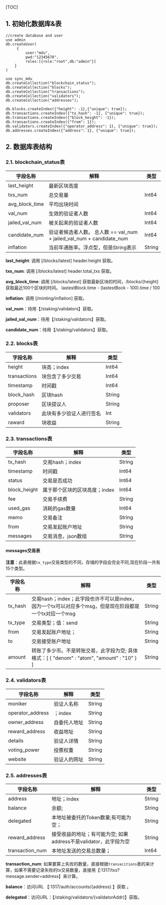 [TOC]

## 1. 初始化数据库&表

```
//create database and user
use admin
db.createUser(
     {
         user:"mdu",
         pwd:"12345678",
         roles:[{role:"root",db:"admin"}]
    }
)

use sync_mdu
db.createCollection("blockchain_status");
db.createCollection("blocks");
db.createCollection("transactions");
db.createCollection("validators");
db.createCollection("addresses");

db.blocks.createIndex({"height": -1},{"unique": true});
db.transactions.createIndex({"tx_hash": -1}, {"unique": true});
db.transactions.createIndex({"block_height": -1});
db.transactions.createIndex({"from": 1});
db.validators.createIndex({"operator_address": 1}, {"unique": true});
db.addresses.createIndex({"address": 1}, {"unique": true});
```
## 2. 数据库表结构
### 2.1. blockchain_status表

| 字段名称       | 解释                                                         | 类型  |
| -------------- | ------------------------------------------------------------ | ----- |
| last_height    | 最新区块高度                                                 |       |
| txs_num        | 总交易量                                                     | Int64 |
| avg_block_time | 平均出块时间                                                 |       |
| val_num        | 生效的验证者人数                                             | Int64 |
| jailed_val_num | 被关起来的验证者人数                                         | Int64 |
| candidate_num  | 验证者候选者人数。  总人数 == val_num + jailed_val_num + candidate_num | Int64 |
| inflation      | 当前年通胀率。浮点型，但是String表示                                 |  String     |

**last_height**: 调用 [/blocks/latest]  header.height 获取。

**txs_num**: 调用 [/blocks/latest]  header.total_txs 获取。

**avg_block_time**: 调用 [/blocks/latest] 获取最新区块的时间，/blocks/{height} 获取最近100个区块的时间。
 lastestBlock.time - (lastestBock - 100).time / 100

**inflation**: 调用 [/minting/inflation]  获取。

**val_num**：待用【/staking/validators】获取。

**jailed_val_num**：待用【/staking/validators】获取。

**candidate_num**：待用【/staking/validators】获取。

### 2.2. blocks表

| 字段名称     | 解释                     | 类型   |
| ------------ | ------------------------ | ------ |
| height       | 块高；index              | Int64  |
| transactions | 块包含了多少交易         | Int64  |
| timestamp    | 时间戳                   | Int64  |
| block_hash   | 区块hash                 | String |
| proposer     | 区块提议人               | String |
| validators   | 此块有多少验证人进行签名 | Int  |
| raward       | 块收益                   | String       |

### 2.3. transactions表

| 字段名称  | 解释                | 类型   |
| --------- | ------------------- | ------ |
| tx_hash   | 交易hash；index  | String |
| timestamp | 时间戳              | Int64  |
| status    | 交易是否成功        | Int64  |
| block_height | 属于那个区块的区块高度；index | Int64 |
| fee       | 交易手续费          |   String     |
| used_gas  | 消耗的gas数量       | Int64    |
| memo      | 交易备注            | String |
| from      | 交易发起账户地址            | String |
| messages      | 交易消息，json数组           | String |


#### messages交易表

**注意**：此表根据`tx_type`交易类型的不同，存储的字段会完全不同,现在阶段一共有15个类型。

| 字段名称  | 解释                | 类型   |
| --------- | ------------------- | ------ |
| tx_hash | 交易hash；index；此字段也许不可以是index，因为一个tx可以对应多个msg，但是现在阶段都是一个tx对应一个msg | String |
| tx_type     | 交易类型；值：send             | String |
| from     | 交易发起账户地址；                 | String |
| to       | 交易接受账户地址                       | String |
| amount   | 转账了多少币。不是转账交易，此字段为空;  具体格式：[ { "denom" : "atom", "amount" : "10" } ] |  String      |

### 2.4. validators表

| 字段名称         | 解释         | 类型   |
| ---------------- | ------------ | ------ |
| moniker          | 验证人名称   | String |
| operator_address | ；index      | String |
| owner_address    | 自委托人地址   | String |
| reward_address   | 收益地址     | String |
| details          | 验证人详情   | String |
| voting_power     | 投票权重     | String       |
| website          | 验证人的网址 | String |

### 2.5. addresses表

| 字段名称        | 解释                    | 类型   |
| --------------- | ----------------------- | ------ |
| address         | 地址；index             | String |
| balance         | 余额;     | String       |  
| delegated       | 本地址被委托的Token数量;有可能为空； |  String |
| reward_address  | 接受收益的地址；有可能为空; 如果address不是validator，此字段为空    |    String    |
| transaction_num | 本地址发送的交易总数量；  | Int64  |

**transaction_num**: 如果要算上失败的数量，直接根据`transacitions`表的来计算，如果不需要记录失败的tx交易数量，直接用【:1317/txs?message.sender=address】来计算。

**balance**：访问URL 【:1317/auth/accounts/{address} 】获取 。

**delegated**：访问URL：【/staking/validators/{validatorAddr}】获取。